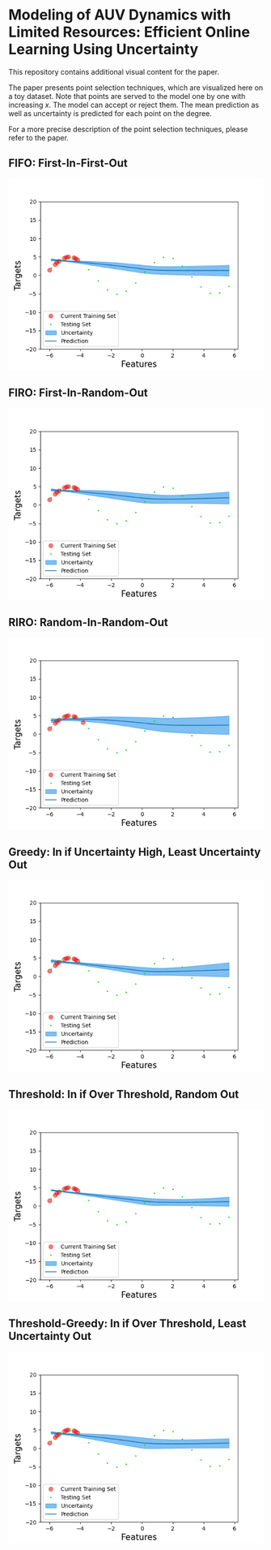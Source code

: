 # Modeling of AUV Dynamics with Limited Resources: Efficient Online Learning Using Uncertainty

This repository contains additional visual content for the paper.

The paper presents point selection techniques, which are visualized here on a toy dataset. Note that points are served to the model one by one with increasing $x$. The model can accept or reject them. The mean prediction as well as uncertainty is predicted for each point on the degree.

For a more precise description of the point selection techniques, please refer to the paper.

## FIFO: First-In-First-Out
![FIFO](FIFO.gif)

## FIRO: First-In-Random-Out
![FIRO](FIRO.gif)

## RIRO: Random-In-Random-Out
![RIRO](RIRO.gif)

## Greedy: In if Uncertainty High, Least Uncertainty Out
![GREEDY](GREEDY.gif)

## Threshold: In if Over Threshold, Random Out
![THRESHOLD](THRESHOLD.gif)

## Threshold-Greedy: In if Over Threshold, Least Uncertainty Out
![THRESHOLD_GREEDY](THRESHOLD_G.gif)
